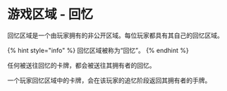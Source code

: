# 游戏区域 - 回忆

回忆区域是一个由玩家拥有的非公开区域。每位玩家都具有其自己的回忆区域。

{% hint style="info" %}
回忆区域被称为“回忆”。
{% endhint %}

任何被送往回忆的卡牌，都会被送往其拥有者的回忆。

一个玩家回忆区域中的卡牌，会在该玩家的追忆阶段返回其拥有者的手牌。

